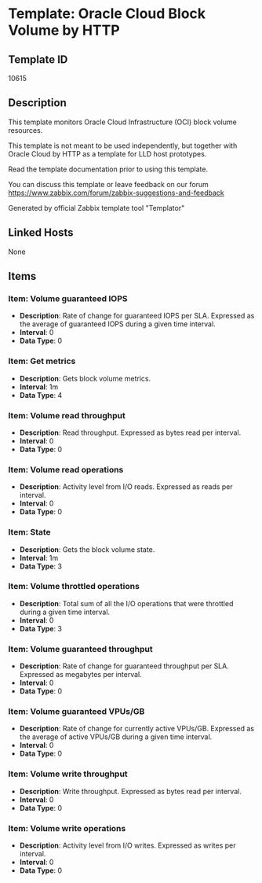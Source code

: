# Template: Oracle Cloud Block Volume by HTTP

## Template ID
10615

## Description
This template monitors Oracle Cloud Infrastructure (OCI) block volume resources.

This template is not meant to be used independently, but together with Oracle Cloud by HTTP as a template for
LLD host prototypes.

Read the template documentation prior to using this template.

You can discuss this template or leave feedback on our forum https://www.zabbix.com/forum/zabbix-suggestions-and-feedback

Generated by official Zabbix template tool "Templator"

## Linked Hosts
None

## Items

### Item: Volume guaranteed IOPS
- **Description**: Rate of change for guaranteed IOPS per SLA. Expressed as the average of guaranteed IOPS during a given time interval.
- **Interval**: 0
- **Data Type**: 0

### Item: Get metrics
- **Description**: Gets block volume metrics.
- **Interval**: 1m
- **Data Type**: 4

### Item: Volume read throughput
- **Description**: Read throughput. Expressed as bytes read per interval.
- **Interval**: 0
- **Data Type**: 0

### Item: Volume read operations
- **Description**: Activity level from I/O reads. Expressed as reads per interval.
- **Interval**: 0
- **Data Type**: 0

### Item: State
- **Description**: Gets the block volume state.
- **Interval**: 1m
- **Data Type**: 3

### Item: Volume throttled operations
- **Description**: Total sum of all the I/O operations that were throttled during a given time interval.
- **Interval**: 0
- **Data Type**: 3

### Item: Volume guaranteed throughput
- **Description**: Rate of change for guaranteed throughput per SLA. Expressed as megabytes per interval.
- **Interval**: 0
- **Data Type**: 0

### Item: Volume guaranteed VPUs/GB
- **Description**: Rate of change for currently active VPUs/GB. Expressed as the average of active VPUs/GB during a given time interval.
- **Interval**: 0
- **Data Type**: 0

### Item: Volume write throughput
- **Description**: Write throughput. Expressed as bytes read per interval.
- **Interval**: 0
- **Data Type**: 0

### Item: Volume write operations
- **Description**: Activity level from I/O writes. Expressed as writes per interval.
- **Interval**: 0
- **Data Type**: 0

